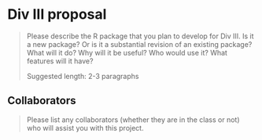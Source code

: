 # Div III proposal

> Please describe the R package that you plan to develop for Div III. Is it a new package? Or is it a substantial revision of an existing package? What will it do? Why will it be useful? Who would use it? What features will it have? 
>
> Suggested length: 2-3 paragraphs

## Collaborators

> Please list any collaborators (whether they are in the class or not) who will assist you with this project.